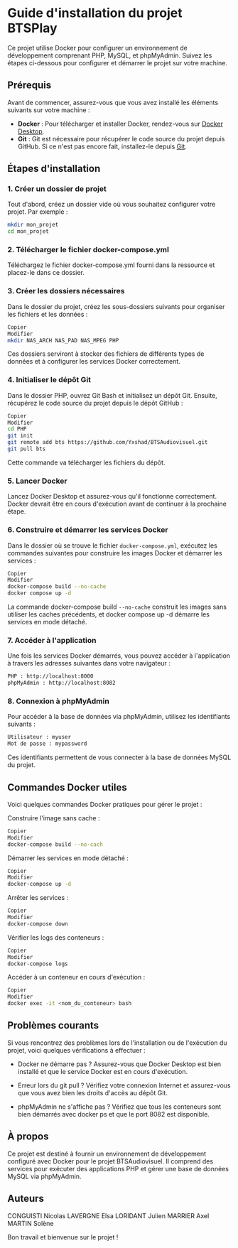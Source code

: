 # Guide d'installation du projet BTSPlay

Ce projet utilise Docker pour configurer un environnement de développement comprenant PHP, MySQL, et phpMyAdmin. Suivez les étapes ci-dessous pour configurer et démarrer le projet sur votre machine.

## Prérequis

Avant de commencer, assurez-vous que vous avez installé les éléments suivants sur votre machine :

- **Docker** : Pour télécharger et installer Docker, rendez-vous sur [Docker Desktop](https://www.docker.com/get-started).
- **Git** : Git est nécessaire pour récupérer le code source du projet depuis GitHub. Si ce n'est pas encore fait, installez-le depuis [Git](https://git-scm.com/downloads).

## Étapes d'installation

### 1. Créer un dossier de projet

Tout d'abord, créez un dossier vide où vous souhaitez configurer votre projet. Par exemple :

```bash
mkdir mon_projet
cd mon_projet
```

### 2. Télécharger le fichier docker-compose.yml
Téléchargez le fichier docker-compose.yml fourni dans la ressource et placez-le dans ce dossier.

### 3. Créer les dossiers nécessaires
Dans le dossier du projet, créez les sous-dossiers suivants pour organiser les fichiers et les données :

```bash
Copier
Modifier
mkdir NAS_ARCH NAS_PAD NAS_MPEG PHP
```
Ces dossiers serviront à stocker des fichiers de différents types de données et à configurer les services Docker correctement.

### 4. Initialiser le dépôt Git
Dans le dossier PHP, ouvrez Git Bash et initialisez un dépôt Git. Ensuite, récupérez le code source du projet depuis le dépôt GitHub :

```bash
Copier
Modifier
cd PHP
git init
git remote add bts https://github.com/Yxshad/BTSAudiovisuel.git
git pull bts
```
Cette commande va télécharger les fichiers du dépôt.

### 5. Lancer Docker
Lancez Docker Desktop et assurez-vous qu'il fonctionne correctement. Docker devrait être en cours d'exécution avant de continuer à la prochaine étape.

### 6. Construire et démarrer les services Docker
Dans le dossier où se trouve le fichier `docker-compose.yml`, exécutez les commandes suivantes pour construire les images Docker et démarrer les services :

```bash
Copier
Modifier
docker-compose build --no-cache
docker compose up -d
```
La commande docker-compose build `--no-cache` construit les images sans utiliser les caches précédents, et docker compose up -d démarre les services en mode détaché.

### 7. Accéder à l'application
Une fois les services Docker démarrés, vous pouvez accéder à l'application à travers les adresses suivantes dans votre navigateur :

```bash
PHP : http://localhost:8000
phpMyAdmin : http://localhost:8082
```
### 8. Connexion à phpMyAdmin
Pour accéder à la base de données via phpMyAdmin, utilisez les identifiants suivants :
```bash
Utilisateur : myuser
Mot de passe : mypassword
```
Ces identifiants permettent de vous connecter à la base de données MySQL du projet.

## Commandes Docker utiles
Voici quelques commandes Docker pratiques pour gérer le projet :

Construire l'image sans cache :

```bash
Copier
Modifier
docker-compose build --no-cach
```
Démarrer les services en mode détaché :

```bash
Copier
Modifier
docker-compose up -d
```
Arrêter les services :

```bash
Copier
Modifier
docker-compose down
```
Vérifier les logs des conteneurs :

```bash
Copier
Modifier
docker-compose logs
```
Accéder à un conteneur en cours d'exécution :

```bash
Copier
Modifier
docker exec -it <nom_du_conteneur> bash
```
## Problèmes courants
Si vous rencontrez des problèmes lors de l'installation ou de l'exécution du projet, voici quelques vérifications à effectuer :

- Docker ne démarre pas ?
Assurez-vous que Docker Desktop est bien installé et que le service Docker est en cours d'exécution.

- Erreur lors du git pull ?
Vérifiez votre connexion Internet et assurez-vous que vous avez bien les droits d'accès au dépôt Git.

- phpMyAdmin ne s'affiche pas ?
Vérifiez que tous les conteneurs sont bien démarrés avec docker ps et que le port 8082 est disponible.

## À propos
Ce projet est destiné à fournir un environnement de développement configuré avec Docker pour le projet BTSAudiovisuel. Il comprend des services pour exécuter des applications PHP et gérer une base de données MySQL via phpMyAdmin.

## Auteurs
CONGUISTI Nicolas
LAVERGNE Elsa
LORIDANT Julien
MARRIER Axel
MARTIN Solène


Bon travail et bienvenue sur le projet !